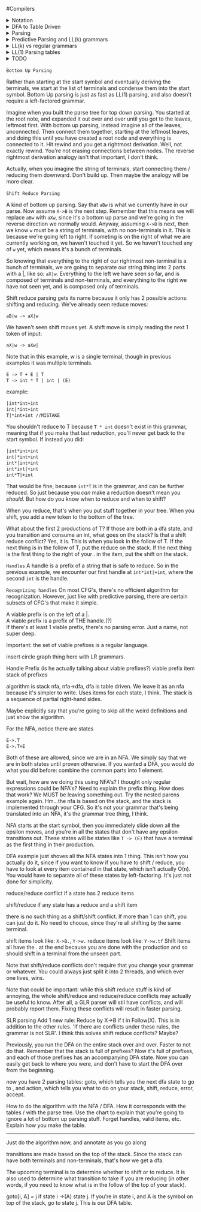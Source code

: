 #Compilers
<details><summary>Notation</summary>
We'll start off with this example:

	E -> T | T + E
	T -> int | int * T | (E)

`grammar` the whole thing

`E, T` nonterminals

`int, *, (, )` terminals

`E -> T` the first production of E

`T -> int * T` the second production of T

`|` used to separate the productions of the nonterminals

`->` E can be converted to T

`->*` X can be converted to Y in ? steps

`stream` A list, file, array, etc.  Just any form of things one after the next.

</details>

<details><summary>DFA to Table Driven</summary>
Consider this regex of all binary strings that end in 1:

	(1|0)*1

Whose DFA implementation is as follows:	

![endsin1](pics/endsin1.png)

We can convert this DFA into a table.  A table is easy to implement in code, as well as fast.  Here is a table equivalent to the DFA:

|  | `0` | `1` |
|-----|-----|-----|
| `S` | T | U |
| `T` | T | U |
| `U` | T | U |
 
 Say we have the input `0101`.  We are in state S, and the next input is 0, so we look at row S, column 0, whose entry is T.  This means we are now in state T.  
 
 The next input is 1, so we look in row T, column 1, whose entry is U.  Now we are in state U.  
 
 The next input is 0, so we look in row U, column 0, whose entry is T.  Now we are in state T.
 
 The next input is 1, so we look in row T, column 1, whose entry is U.  Now we are in state U.
 
 There is no more input, so we are done.  One thing that isn't in table that we need to somehow specify is that U is an accepting state, and S and T aren't.  Implemention is trivial and will be omitted :^)
 
 So in general, you have a current state, and you have a next token of input.  You do a table look up based on those 2 things to find your next state.  If at any point you try to do a table lookup and find nothing, that means the string does not match.  If we had the string `ab`, we would look in row S, and we wouldn't find a column corresponding to `a`, and our algorithm would return false, saying the string does not match our regular expression.

</details>

<details><summary>Parsing</summary>
A lexer turns a stream of characters into a stream of tokens.  A parser turns a stream of tokens into a tree of tokens.  We want to format our tokens into a tree so that we know the order of operations.

Example character stream:

`2+3*2+3`
	
Example token stream output from lexer:

`INT PLUS INT MUL INT PLUS INT`
	
Each INT has an actual numerical value that we don't see.

Example token tree output from parser:

![basic_tree](pics/basic_tree.png)

Obviously we know the order of operations for the original character stream, but the computer doesn't.  If we told the computer to calculate the final result directly from the token stream, the output would be `(((2+3)*2)+3)=13` instead of the expected `2+(3*2)+3=11`.  This is why a parser is necessary.

<details><summary>Context Free Grammars</summary>
The regular grammars that we've looked at so far are a subset of Context Free Grammars.  So all regular grammars are context free grammars, 

</details>

<details><summary>Derivation</summary>
The term derivation refers to both the tree output of parsing, as well as the process of making the tree.
</details>

<details><summary>Recursive Descent</summary>
Recursive Descent is the simplest type of parsing algorithm.  The way recursive descent works is we get a big list (or stream) of tokens from the lexer.  We look at these tokens one at a time, forming them into a tree.

Example Grammar for recursive descent:

	E -> T | T + E
	T -> int | int * T | (E)
	
Recursive Descent Functions:

	bool Term(Token tok) { return *next++ == tok; }
	
	bool E() { 
		Token *save = next;
		
	
	bool E_1() { return T(); }
	bool E_2() { return T() && term('+') && E(); }
	
	bool T_1() { return term(INT); }
	bool T_2() { return term(INT) && term('*') && T(); }
	bool T_3() { return term('(') && E() && term(')'); }
	

	
Recursive descent limitations:
TODO

</details>

</details>



<details><summary>Predictive Parsing and LL(k) grammars</summary>
Predictive parsing is a confusing term.  Saying that you have a 'predictive parser' is not a statement about your parsing algorithm (recursive descent, shift reduce, etc).  Saying that you have a predictive parser means that the grammar your parser reads is an LL(k) grammar.  LL(k) grammars are a special kind of context-free grammars.  By looking at the next k tokens, we can narrow down the possible productions to 1 at every step.  This means there will never be any backtracking, making it faster.

Here is an example of a normal context-free grammar:

	A -> aaaa | aaab
	
Let's say we get the input `aaab`.  This grammar starts at the first production of A, matchs the first, second and third `a`, then hits `b` and has to backtrack.  Starting over at the first `a`, the parser matches the input with the second production, and we're done.

Here's an LL(k) grammar that parses the same language as above:

	A -> aaaX
	X -> a | b
	
In this grammar, k=1 because you only have to look at the next token to decide whether or not to keep parsing or error out.  For our input `aaab`, we match the first 3 `a`'s one at a time, then look at X.  `b` doesn't match X's first production, so we go to X's second production and get a match.  This is better than the first grammar because we only had to match `aaa` once.

So LL(k) grammars don't have to backtrack, unlike most context-free grammars.

Random facts:

All context-free grammars have an LL(k) equivalent.  Tools like ANTLR can transform context-free grammars into LL(k) grammars automatically.

In practice, we'll always be looking at LL(1) grammars. LL(k>1) grammars don't matter.  I think it's because if you can convert it to an LL(k) grammar, you can convert it to an LL(1) grammar.  LL(1) grammars are either faster, or simpler than any other value of k.  Something like that.

</details>


<details><summary>LL(k) vs regular grammars</summary>
Consider this grammar that parses nested parenthesis:

	E -> (E) | epsilon

Regular grammars can't describe nested parens.  So LL(k) grammars are more general that regular grammars.  

LL(k) grammars can be parsed in linear time just like regular grammars, unlike non-LL(k) context-free grammars.

The only advantage of regular grammars is that they can be described by regular expressions, and so are simpler to write out than context free grammars.
</details>

<details><summary>LL(1) Parsing tables</summary>

Remember how we converted DFA's into tables?  Tables are simple to implement in code, and fast to execute.  Now we want to make a parsing table for LL(1) grammars.

`Structure and usage of parsing table`

Lets say we have this grammar:

	E -> TX
	T -> (E) | int Y
	X -> +E | epsilon
	Y -> *T | epsilon

Its parsing table will look like this:

|   | `(` | `)` | `+` | `*` | `int` | `$` |
|---|-----|---------|---------|----|-------|---------|
| `E` | TX |  |  |  | TX |  |
| `T` | (E) |  |  |  | int Y |  |
| `X` |  | epsilon | +E |  |  | epsilon |
| `Y` |  | epsilon | epsilon | *T |  | epsilon |

Blanks in the table mean error.

We can create a parse tree using this table by starting at E, and looking at the first terminal in our input, we do a table lookup.  Whatever we find, we add to our tree with E as the root.  Since it's a leftmost derivation, we travel the branches in a pre-order fashion until we hit a leaf node that is a non-terminal.  Then we look at the next terminal, and do another table look up.

Input stream:

	(3 * 4) + 2

Derivation:

	E -> T X -> (E) X -> (T X) X -> (int Y X) X -> (int * T X) X -> (int * int Y X) X -> (int * int X) X 
	-> (int * int) X -> (int * int) + E -> (int * int) + T X -> (int * int) + int Y X -> (int * int) + int X
	-> (int * int) + int

These derivation steps are going to be gone through using the table.
TODO might want to put more captions on each of these steps so that people get a better idea of how it corresponds to the table.

<details><summary>Step-by-step derivation</summary>

<a class="prev" onclick="plusSlides2(-1)">&#10094;</a>
<a class="next" onclick="plusSlides2(1)">&#10095;</a>

<div class="mySlides2">
<div>1 / 14</div>
<pre>
(3*4)+2
&#8593;
</pre>
<img src="pics/ETXY1.png">
</div>

<div class="mySlides2">
<div>2 / 14</div>
<pre>
(3*4)+2
&#8593;
</pre>
<img src="pics/ETXY2.png">
</div>

<div class="mySlides2">
<div>3 / 14</div>
<pre>
(3*4)+2
 &#8593;
</pre>
<img src="pics/ETXY3.png">
Now that we've derived the '(', we can move on to the second token of input, '3'.
</div>

<div class="mySlides2">
<div>4 / 14</div>
<pre>
(3*4)+2
 &#8593;
</pre>
<img src="pics/ETXY4.png">
</div>

<div class="mySlides2">
<div>5 / 14</div>
<pre>
(3*4)+2
  &#8593;
</pre>
<img src="pics/ETXY5.png">
</div>

<div class="mySlides2">
<div>6 / 14</div>
<pre>
(3*4)+2
   &#8593;
</pre>
<img src="pics/ETXY6.png">
</div>

<div class="mySlides2">
<div>7 / 14</div>
<pre>
(3*4)+2
    &#8593;
</pre>
<img src="pics/ETXY7.png">
</div>

<div class="mySlides2">
<div>8 / 14</div>
<pre>
(3*4)+2
    &#8593;
</pre>
<img src="pics/ETXY8.png">
Since the row 'Y', column ')' entry is 'epsilon', Y is nothing, and we do not need to represent it anymore.
</div>

<div class="mySlides2">
<div>9 / 14</div>
<pre>
(3*4)+2
     &#8593;
</pre>
<img src="pics/ETXY9.png">
After we delete the X that turned out to be an epsilon, we hit the ')', and consume it.  Only writing this because it may not be immediately clear.
</div>

<div class="mySlides2">
<div>10 / 14</div>
<pre>
(3*4)+2
     &#8593;
</pre>
<img src="pics/ETXY10.png">
</div>

<div class="mySlides2">
<div>11 / 14</div>
<pre>
(3*4)+2
     &#8593;
</pre>
<img src="pics/ETXY11.png">
</div>

<div class="mySlides2">
<div>12 / 14</div>
<pre>
(3*4)+2
      &#8593;
</pre>
<img src="pics/ETXY12.png">
</div>

<div class="mySlides2">
<div>13 / 14</div>
<pre>
(3*4)+2
      &#8593;
</pre>
<img src="pics/ETXY13.png">
</div>

<div class="mySlides2">
<div>14 / 14</div>
<pre>
(3*4)+2
      &#8593;
</pre>
<img src="pics/ETXY14.png">
Here is our finished parse tree.  We can turn it into an AST by getting rid of all the non-terminals, which I don't feel like doing.
</div>

</details>

`How parsing tables are constructed`

Looking at our parsing table again, we know that if our current non-terminal is 'T', and our current terminal is '(', we should choose the production '(E)', and if an 'int' is our terminal, we should choose the production 'int Y'.  What we don't know is how to make a parsing table like this.  How should we know to assign T['T', '('] -> '(E)' in the first place?  Now we will show you.

In the DFA table, we had a current state, and a next token which would determine our next table lookup.  In our LL(1) table, we have a current non-terminal instead of a current state.  Each table lookup has this form:

	T[A, t] = X
	
TODO how is the parsing table really created?  What 2 things do we have, what 3rd thing are we looking for?  Iterate over each position in the table?  Iterate over all possible terminals?  And why can we have 2 things (like a TX) in the parsing table?

So we have our parsing table with non-terminals as rows and terminals as columns, and nothing in the entries.  For each non-terminal, we iterate over its productions.  For each production, we calculate that productions first set using the first and follow sets of each thing it contins.  Then we look at that productions first set.  For each terminal in the productions first set, we put that production in at the entry (non-terminal, terminal).

<details><summary>First Sets</summary>
`T[A, t] = B` if t is in the first set of B.  
The first set of a non-terminal B is the set of all terminals that appear first in B's derivation.

	A -> Bx | Cy
	B -> 0 | 1
	C -> a | epsilon
	
In this grammar, the first sets of A, B and C are:

	A : { 0, 1, a, y }
	B : { 0, 1 }
	C : { a, epsilon }
	
B and C are trivial, so I'll skip those.  A's first set looks like it does because when A is derived all the way down to terminals, it could look like any of the following:

	0x
	1x
	ay
	y
	
Since we want the first terminal that can be derived from A, we end up with 0, 1, a, and y.

So if we're at A, we will transition to B if `t=0` or `t=1`.
TODO I this is wrong.  What happens after we get to B?  We just die.

In general, finding the first sets for each terminal and non-terminal in a grammar is as follows:

	t : { t } // if t is a terminal symbol
	First(Y) is a subset of First(X) if X -> Y....
		or X -> ABCY....
			and A, B, C can all be epsilon.
	epsilon is an element of First(X) if:
		X -> epsilon
		or
		X -> ABC
			and A, B, C can all become epsilon

</details>

<details><summary>Follow Sets</summary>
Here's the definition of a follow set for non-terminal X:

	Follow(X) = { t | Y ->* AXtB }
	
What this says is that t is in Follow(X) if Y's multiple-step derivation contains X, and also has some terminal t after it.  

The start symbol S's follow set will contain only `$` (end of file).

<a class="prev" onclick="plusSlides1(-1)">&#10094;</a>
<a class="next" onclick="plusSlides1(1)">&#10095;</a>

<div class="mySlides1">
Step 1 / 14:  Start at E
<pre>
Follow(E) = { $ }
Follow(T) = { }
Follow(X) = { }
Follow(Y) = { }
Follow('(') = { }
Follow(')') = { }
Follow('+') = { }
Follow('*') = { }
Follow(int) = { }
</pre>
</div>

<div class="mySlides1">
Step 2 / 14:  Look at E -> TX
<pre>
Follow(E) = { $ }
Follow(T) = { First(X) }
Follow(X) = { Follow(E) }
Follow(Y) = { }
Follow('(') = { }
Follow(')') = { }
Follow('+') = { }
Follow('*') = { }
Follow(int) = { }
</pre>
</div>

<div class="mySlides1">
Step 3 / 14:  Look at T -> (E)
<pre>
Follow(E) = { $, ')' }
Follow(T) = { First(X) }
Follow(X) = { Follow(E) }
Follow(Y) = { }
Follow('(') = { First(E) }
Follow(')') = { Follow(T) }
Follow('+') = { }
Follow('*') = { }
Follow(int) = { }
</pre>
</div>

<div class="mySlides1">Step 4 / 14:  Look at T -> int Y
<pre>
Follow(E) = { $, ')' }
Follow(T) = { First(X) }
Follow(X) = { Follow(E) }
Follow(Y) = { Follow(T) }
Follow('(') = { First(E) }
Follow(')') = { Follow(T) }
Follow('+') = { }
Follow('*') = { }
Follow(int) = { First(Y) }
</pre>
</div>
	
<div class="mySlides1">Step 5 / 14:  Look at X -> +E
<pre>
Follow(E) = { $, ')', Follow(X) }
Follow(T) = { First(X) }
Follow(X) = { Follow(E) }
Follow(Y) = { Follow(T) }
Follow('(') = { First(E) }
Follow(')') = { Follow(T) }
Follow('+') = { First(E) }
Follow('*') = { }
Follow(int) = { First(Y) }
</pre>
</div>


<div class="mySlides1">Step 6 / 14:  Look at X -> epsilon
<pre>
Follow(E) = { $, ')', Follow(X) }
Follow(T) = { First(X) }
Follow(X) = { Follow(E) }
Follow(Y) = { Follow(T) }
Follow('(') = { First(E) }
Follow(')') = { Follow(T) }
Follow('+') = { First(E) }
Follow('*') = { }
Follow(int) = { First(Y) }
</pre>
</div>

<div class="mySlides1">Step 7 / 14:  Look at Y -> * T
<pre>
Follow(E) = { $, ')', Follow(X) }
Follow(T) = { First(X), Follow(Y) }
Follow(X) = { Follow(E) }
Follow(Y) = { Follow(T) }
Follow('(') = { First(E) }
Follow(')') = { Follow(T) }
Follow('+') = { First(E) }
Follow('*') = { First(T) }
Follow(int) = { First(Y) }
</pre>
</div>

<div class="mySlides1">Step 8 / 14:  Look at Y -> epsilon
<pre>
Follow(E) = { $, ')', Follow(X) }
Follow(T) = { First(X), Follow(Y) }
Follow(X) = { Follow(E) }
Follow(Y) = { Follow(T) }
Follow('(') = { First(E) }
Follow(')') = { Follow(T) }
Follow('+') = { First(E) }
Follow('*') = { First(T) }
Follow(int) = { First(Y) }
</pre>
</div>

<details><summary>TODO algorithm for computing follow sets</summary> 
You should just ignore this part for now.  It's not necessary to know how to make these first and follow sets.  Just know how to recognize them.  It's a complicated exponential runtime algorithm.
Here is the general algorithm for getting follow sets, which we run on each production: 

	for each  nonterminal on the right side of X -> ABC....Z:
		Follow(A) += First(B)
		if epsilon in First(B)
			Follow(A) += First(C)
			if epsilon in First(C)
				....
				if epsilon in First(Z)
					Follow(A) += Follow(X)
					
		Follow(B) += First(C)
		if epsilon in First(C)
				....
				if epsilon in First(Z)
					Follow(B) += Follow(X)
					
		Do this for all of them
		TODO should make a recursive version of this.  Also should have a portion that takes into account whether First(B) is already in Follow(A), etc.
		


Now we'll compute follow sets for this grammar, where E is the start symbol:

	E -> TX
	T -> (E) | int Y
	X -> +E | epsilon
	Y -> *T | epsilon

<details><summary>computing follow sets example</summary>
In this example, keep in mind the first sets from the previous example.


This is really long, so I'm not going to finish it.  It would have been nice to have the ability to do slideshows.  Stupid markdown.


</details>

</details>
	
</details>

<details><summary>building the parsing table after you have first and follow sets</summary>

TODO potentially put the first follow algorithms + examples here instead.
TODO look at video LL1 parsing tables again.  The `T[A, t] = B` thing. How do you know what the next A is?  It's actually the leftmost nonterminal in your current derivation.  Going to have to go back and change that.  If the leftmost thing is a terminal, then `T['int', t]` is a pointless lookup, since you can just do a direct comparison:  `'int' == t`.  For simplicity you could do a table lookup, or maybe this is faster.  Whatever.  Just do what you think would be easier to explain.

Now that we have the first and follow sets for each terminal and non-terminal, we can find all the t's for each `T[A, t] = B`.  

	for all non-terminal combos A and B in your language:
		for each t in First(B):
			T[A, t] = B
		if epsilon in First(B):
			for each t in Follow(A):
				T[A, t] = B

</details>

</details>

<details><summary>TODO</summary>
Give a really quick overview of the parts of a compiler.  Lexer, parser, semantic analyzer, code generation.
Explain that assembly is binary.  Recall your 61C project where you made a processor that ran on binary.

explain regex and automata.  "in your head, you separate the tokens like this:  (for) (x) (in) ... but for all the computer knows the tokens should be separated like this: (f) (or x) (i)(n) ..."

Need good image manipulation software.  Much easier than the slideshow you made.

explain terminology better.

explain recursive descent

recursive descent algorithm limitation ( logical or shortcircuitting)

left recursion

left factoring

first and follow sets

Consider trying to figure out some kind of step-by-step for certain things.  Like examples.  Consider the follow set example.

Oh, the first and follow set examples:  maybe give them the way to do it by hand?  No need to show them the computer code to do it.

</details>



<script>
var slideIndex = 1;
showSlides1(slideIndex);

function plusSlides1(n) {
  showSlides1(slideIndex += n);
}

function showSlides1(n) {
  var i;
  var slides = document.getElementsByClassName("mySlides1");
  if (n > slides.length) {slideIndex = 1}    
  if (n < 1) {slideIndex = slides.length}
  for (i = 0; i < slides.length; i++) {
      slides[i].style.display = "none";  
  }
  slides[slideIndex-1].style.display = "block";
}
</script>

<script>
var slideIndex = 1;
showSlides2(slideIndex);

function plusSlides2(n) {
  showSlides2(slideIndex += n);
}

function showSlides2(n) {
  var i;
  var slides = document.getElementsByClassName("mySlides2");
  if (n > slides.length) {slideIndex = 1}    
  if (n < 1) {slideIndex = slides.length}
  for (i = 0; i < slides.length; i++) {
      slides[i].style.display = "none";  
  }
  slides[slideIndex-1].style.display = "block";
}
</script>

`Bottom Up Parsing`

Rather than starting at the start symbol and eventually deriving the terminals, we start at the list of terminals and condense them into the start symbol.  Bottom Up parsing is just as fast as LL(1) parsing, and also doesn't require a left-factored grammar.

Imagine when you built the parse tree for top down parsing.  You started at the root note, and expanded it out over and over until you got to the leaves, leftmost first.  With bottom up parsing, instead imagine all of the leaves, unconnected.  Then connect them together, starting at the leftmost leaves, and doing this until you have created a root node and everything is connected to it.  Hit rewind and you get a rightmost derivation.  Well, not exactly rewind.  You're not erasing connections between nodes.  The reverse rightmost derivation analogy isn't that important, I don't think.

Actually, when you imagine the string of terminals, start connecting them / reducing them downward.  Don't build up.  Then maybe the analogy will be more clear.

`Shift Reduce Parsing`

A kind of bottom up parsing.  Say that `aBw` is what we currently have in our parse.  Now assume `X->B` is the next step.  Remember that this means we will replace `aBw` with `aXw`, since it's a bottom up parse and we're going in the reverse direction we normally would.  Anyway, assuming `X->B` is next, then we know `w` must be a string of terminals, with no non-terminals in it.  This is because we're going left to right.  If someting is on the right of what we are currently working on, we haven't touched it yet.  So we haven't touched any of `w` yet, which means it's a bunch of terminals.

So knowing that everything to the right of our rightmost non-terminal is a bunch of terminals, we are going to separate our string thing into 2 parts with a |, like so:  `aX|w`.  Everything to the left we have seen so far, and is composed of terminals and non-terminals, and everything to the right we have not seen yet, and is composed only of terminals.  

Shift reduce parsing gets its name because it only has 2 possible actions:  shifting and reducing.  We've already seen reduce moves:

	aB|w -> aX|w
	
We haven't seen shift moves yet.  A shift move is simply reading the next 1 token of input:

	aX|w -> aXw|
	
Note that in this example, w is a single terminal, though in previous examples it was multiple terminals.


	E -> T + E | T
	T -> int * T | int | (E)

example:
	
	|int*int+int
	int|*int+int
	T|*int+int //MISTAKE
	
You shouldn't reduce to T because `T * int` doesn't exist in this grammar, meaning that if you make that last reduction, you'll never get back to the start symbol.  If instead you did:

	|int*int+int
	int|*int+int
	int*|int+int
	int*int|+int
	int*T|+int
	
That would be fine, because `int*T` is in the grammar, and can be further reduced.  So just because you _can_ make a reduction doesn't mean you _should_.  But how do you know when to reduce and when to shift?

When you reduce, that's when you put stuff together in your tree.  When you shift, you add a new token to the bottom of the tree.

What about the first 2 productions of T?  If those are both in a dfa state, and you transition and consume an int, what goes on the stack?  Is that a shift reduce conflict?  Yes, it is.  This is when you look in the follow of T.  If the next thing is in the follow of T, put the reduce on the stack.  If the next thing is the first thing to the right of your . in the item, put the shift on the stack.  




`Handles`
A handle is a prefix of a string that is safe to reduce.  So in the previous example, we encounter our first handle at `int*int|+int`, where the second `int` is the handle.  

`Recognizing handles`
On most CFG's, there's no efficient algorithm for recognization.  However, just like with predictive parsing, there are certain subsets of CFG's that make it simple.

A viable prefix is on the left of a |.  
A viable prefix is a prefix of THE handle.(?)  
If there's at least 1 viable prefix, there's no parsing error.
Just a name, not super deep.

Important:  the set of viable prefixes is a regular language.

insert circle graph thing here with LR grammars. 

Handle
Prefix (is he actually talking about viable prefixes?)
viable prefix
item
stack of prefixes

algorithm is stack nfa, nfa->dfa, dfa is table driven.  We leave it as an nfa because it's simpler to write.
Uses items for each state, I think.  The stack is a sequence of partial right-hand sides.

Maybe explicitly say that you're going to skip all the weird definitions and just show the algorithm.

For the NFA, notice there are states

	E->.T
	E->.T+E
	
Both of these are allowed, since we are in an NFA.  We simply say that we are in both states until proven otherwise.  If you wanted a DFA, you would do what you did before:  combine the common parts into 1 element.

But wait, how are we doing this using NFA's?  I thought only regular expressions could be NFA's?  Need to explain the prefix thing.  How does that work?  We MUST be leaving something out.  Try the nested parens example again.  Hm...the nfa is based on the stack, and the stack is implemented through your CFG.  So it's not your grammar that's being translated into an NFA, it's the grammar tree thing, I think.

NFA starts at the start symbol, then you immediately slide down all the epsilon moves, and you're in all the states that don't have any epsilon transitions out.  These states will be states like `T -> (E)` that have a terminal as the first thing in their production.

DFA example just shoves all the NFA states into 1 thing.  This isn't how you actually do it, since if you want to know if you have to shift / reduce, you have to look at every item contained in that state, which isn't actually O(n).  You would have to separate all of these states by left-factoring.  It's just not done for simplicity.

reduce/reduce conflict if a state has 2 reduce items

shift/reduce if any state has a reduce and a shift item

there is no such thing as a shift/shift conflict.  If more than 1 can shift, you can just do it.  No need to choose, since they're all shifting by the same terminal.

shift items look like:  `X->B.`, `Y->w.`
reduce items look like: `Y->w.tf`
Shift items all have the . at the end because you are done with the production and so should shift in a terminal from the unseen part.

Note that shift/reduce conflicts don't require that you change your grammar or whatever.  You could always just split it into 2 threads, and which ever one lives, wins.

Note that could be important:  while this shift reduce stuff is kind of annoying, the whole shift/reduce and reduce/reduce conflicts may actually be useful to know.  After all, a GLR parser will stil have conflicts, and will probably report them.  Fixing these conflicts will result in faster parsing.

SLR parsing
Add 1 new rule:  Reduce by X->B if t in Follow(X).  This is in addition to the other rules.
'If there are conflicts under these rules, the grammar is not SLR'.
I think this solves shift reduce conflicts?  Maybe?

Previously, you run the DFA on the entire stack over and over.  Faster to not do that.  Remember that the stack is full of prefixes?  Now it's full of prefixes, and each of those prefixes has an accompanying DFA state.  Now you can easily get back to where you were, and don't have to start the DFA over from the beginning.

now you have 2 parsing tables:  goto, which tells you the next dfa state to go to , and action, which tells you what to do on your stack, shift, reduce, error, accept.


How to do the algorithm with the NFA / DFA.  How it corresponds with the tables / with the parse tree.  Use the chart to explain that you're going to ignore a lot of bottom up parsing stuff.  Forget handles, valid items, etc.  Explain how you make the table.

***
Just do the algorithm now, and annotate as you go along

transitions are made based on the top of the stack.  Since the stack can have both terminals and non-terminals, that's how we get a dfa.

The upcoming terminal is to determine whether to shift or to reduce.  It is also used to determine what transition to take if you are reducing (in other words, if you need to know what is in the follow of the top of your stack).

goto[i, A] = j if state i ->(A) state j.
If you're in state i, and A is the symbol on top of the stack, go to state j.  This is our DFA table.





